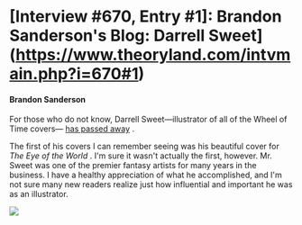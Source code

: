 # [Interview #670, Entry #1]: Brandon Sanderson's Blog: Darrell Sweet](https://www.theoryland.com/intvmain.php?i=670#1)

#### Brandon Sanderson

For those who do not know, Darrell Sweet—illustrator of all of the Wheel of Time covers—
[has passed away](http://www.tor.com/blogs/2011/12/darrell-k-sweet-1934-2011)
.

The first of his covers I can remember seeing was his beautiful cover for
*The Eye of the World*
. I'm sure it wasn't actually the first, however. Mr. Sweet was one of the premier fantasy artists for many years in the business. I have a healthy appreciation of what he accomplished, and I'm not sure many new readers realize just how influential and important he was as an illustrator.

![](http://brandonsanderson.com/images/sweet_eye_crop.jpg)

